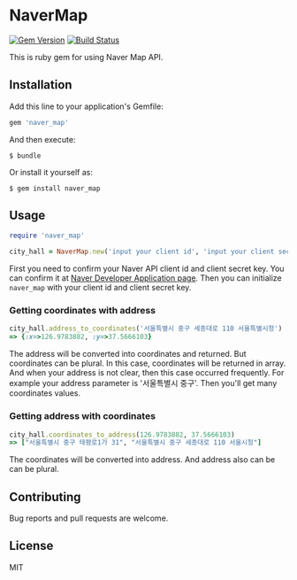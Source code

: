 # NaverMap

[![Gem Version](https://badge.fury.io/rb/naver_map.svg)](https://badge.fury.io/rb/naver_map)
[![Build Status](https://travis-ci.org/say8425/naver_map_ruby.svg?branch=master)](https://travis-ci.org/say8425/naver_map_ruby)

This is ruby gem for using Naver Map API.

## Installation

Add this line to your application's Gemfile:

```ruby
gem 'naver_map'
```

And then execute:

    $ bundle

Or install it yourself as:

    $ gem install naver_map

## Usage

```ruby
require 'naver_map'

city_hall = NaverMap.new('input your client id', 'input your client secret')
```

First you need to confirm your Naver API client id and client secret key. You can confirm it at [Naver Developer Application page](https://developers.naver.com/appinfo).
Then you can initialize `naver_map` with your client id and client secret key.

### Getting coordinates with address 
 
```ruby
city_hall.address_to_coordinates('서울특별시 중구 세종대로 110 서울특별시청')
=> {:x=>126.9783882, :y=>37.5666103} 
```
The address will be converted into coordinates and returned. But coordinates can be plural.
In this case, coordinates will be returned in array. And when your address is not clear,
then this case occurred frequently. For example your address parameter is
'서울특별시 중구'. Then you'll get many coordinates values.

### Getting address with coordinates

```ruby
city_hall.coordinates_to_address(126.9783882, 37.5666103)
=> ["서울특별시 중구 태평로1가 31", "서울특별시 중구 세종대로 110 서울시청"]
```

The coordinates will be converted into address. And address also can be can be plural.

## Contributing

Bug reports and pull requests are welcome.

## License

MIT
